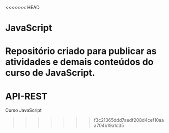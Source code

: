 <<<<<<< HEAD
# JavaScript
 Repositório criado para publicar as atividades e demais conteúdos do curso de JavaScript.
=======
# API-REST
Curso JavaScript
>>>>>>> f3c21365ddd7aedf208d4cef10aaa704b19a1c35
